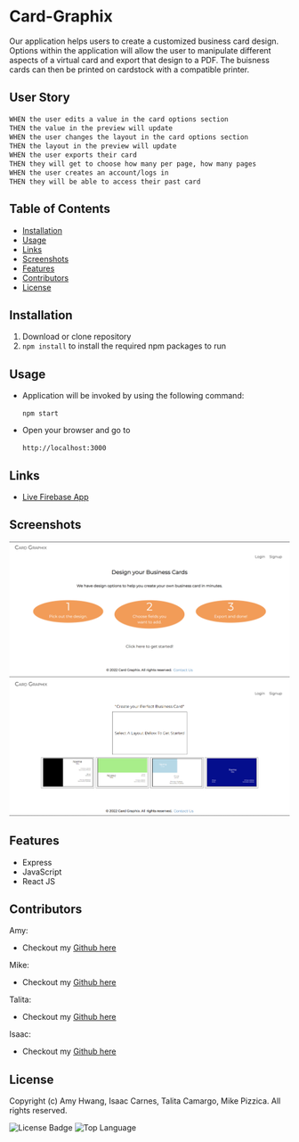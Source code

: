 # Card-Graphix

Our application helps users to create a customized business card design. Options within the application will allow the user to manipulate different aspects of a virtual card and export that design to a PDF. The buisness cards can then be printed on cardstock with a compatible printer. 

## User Story
```
WHEN the user edits a value in the card options section
THEN the value in the preview will update
WHEN the user changes the layout in the card options section
THEN the layout in the preview will update
WHEN the user exports their card
THEN they will get to choose how many per page, how many pages
WHEN the user creates an account/logs in
THEN they will be able to access their past card 
```
## Table of Contents

* [Installation](#installation)
* [Usage](#usage)
* [Links](#Links)
* [Screenshots](#Screenshots)
* [Features](#Features)
* [Contributors](#Contributors)
* [License](#License)

## Installation

1. Download or clone repository
2. `npm install` to install the required npm packages to run

## Usage

* Application will be invoked by using the following command:

  `npm start`

* Open your browser and go to
  
  `http://localhost:3000`


## Links

* [Live Firebase App](https://card-graphix.web.app/)

## Screenshots

![Card Graphix Homepage](./homepage.png)
![Card Graphix Creation Page](./cardpage.png)

## Features

* Express
* JavaScript
* React JS

## Contributors
Amy:
- Checkout my [Github here](https://github.com/wl0194)

Mike:
- Checkout my [Github here](https://github.com/mikepizzica)

Talita:
- Checkout my [Github here](https://github.com/taliitacamargo)

Isaac:
- Checkout my [Github here](https://github.com/IsaacJCarnes)

## License

  Copyright (c) Amy Hwang, Isaac Carnes, Talita Camargo, Mike Pizzica. All rights reserved.

  ![License Badge](https://img.shields.io/badge/License-MIT-yellow.svg)
  ![Top Language](https://img.shields.io/github/languages/top/wl0194/card-graphix)
